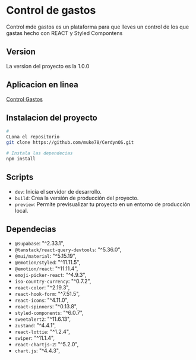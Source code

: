 # Control de gastos

Control mde gastos es un plataforma para que lleves un control de los que gastas hecho con REACT y Styled Compontens

## Version

La version del proyecto es la 1.0.0

## Aplicacion en linea

[Control Gastos](https://control-gastos-b1017.web.app/login)

## Instalacion del proyecto

```bash
#
CLona el repositorio
git clone https://github.com/muke78/CerdynOS.git

# Instala las dependecias
npm install
```

## Scripts

- `dev`: Inicia el servidor de desarrollo.
- `build`: Crea la versión de producción del proyecto.
- `preview`: Permite previsualizar tu proyecto en un entorno de producción local.

## Dependecias

- `@supabase`: "^2.33.1",
- `@tanstack/react-query-devtools`: "^5.36.0",
- `@mui/material`: "^5.15.19",
- `@emotion/styled`: "^11.11.5",
- `@emotion/react`: "^11.11.4",
- `emoji-picker-react`: "^4.9.3",
- `iso-country-currency`: "^0.7.2",
- `react-color`: "^2.19.3",
- `react-hook-form`: "^7.51.5",
- `react-icons`: "^4.11.0",
- `react-spinners`: "^0.13.8",
- `styled-components`: "^6.0.7",
- `sweetalert2`: "^11.6.13",
- `zustand`: "^4.4.1",
- `react-lottie`: "^1.2.4",
- `swiper`: "^11.1.4",
- `react-chartjs-2`: "^5.2.0",
- `chart.js`: "^4.4.3",
